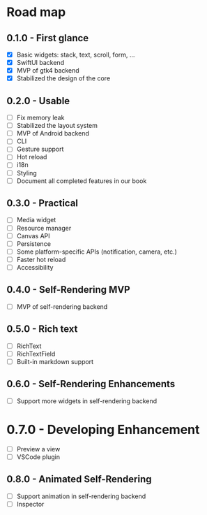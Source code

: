 # Road map

## 0.1.0 - First glance

- [x] Basic widgets: stack, text, scroll, form, ...
- [x] SwiftUI backend
- [x] MVP of gtk4 backend
- [x] Stabilized the design of the core

## 0.2.0 - Usable

- [ ] Fix memory leak
- [ ] Stabilized the layout system
- [ ] MVP of Android backend
- [ ] CLI
- [ ] Gesture support
- [ ] Hot reload
- [ ] i18n
- [ ] Styling
- [ ] Document all completed features in our book

## 0.3.0 - Practical

- [ ] Media widget
- [ ] Resource manager
- [ ] Canvas API
- [ ] Persistence
- [ ] Some platform-specific APIs (notification, camera, etc.)
- [ ] Faster hot reload
- [ ] Accessibility

## 0.4.0 - Self-Rendering MVP

- [ ] MVP of self-rendering backend

## 0.5.0 - Rich text

- [ ] RichText
- [ ] RichTextField
- [ ] Built-in markdown support

## 0.6.0 - Self-Rendering Enhancements

- [ ] Support more widgets in self-rendering backend

# 0.7.0 - Developing Enhancement

- [ ] Preview a view
- [ ] VSCode plugin

## 0.8.0 - Animated Self-Rendering

- [ ] Support animation in self-rendering backend
- [ ] Inspector
